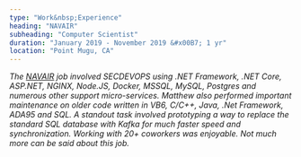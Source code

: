```yaml
---
type: "Work&nbsp;Experience"
heading: "NAVAIR"
subheading: "Computer Scientist"
duration: "January 2019 - November 2019 &#x00B7; 1 yr"
location: "Point Mugu, CA"
---
```


<a class="no-tufte-underline" href="/navair/"><i class="fa fa-info-circle" aria-hidden="true"/></a> The <a href="https://www.navair.navy.mil" target="_blank">NAVAIR</a> job involved SECDEVOPS using .NET Framework, .NET Core, ASP.NET, NGINX, Node.JS, Docker, MSSQL, MySQL, Postgres and numerous other support micro-services. Matthew also performed important maintenance on older code written in VB6, C/C++, Java, .Net Framework, ADA95 and SQL. A standout task involved prototyping a way to replace the standard SQL database with Kafka for much faster speed and synchronization. Working with 20+ coworkers was enjoyable. Not much more can be said about this job.


